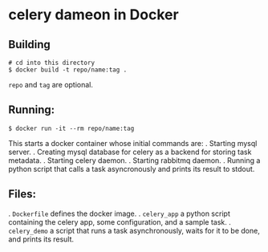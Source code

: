 # celery dameon in Docker

## Building

```
# cd into this directory
$ docker build -t repo/name:tag .
```

`repo` and `tag` are optional.

## Running:

```
$ docker run -it --rm repo/name:tag
```

This starts a docker container whose initial commands are:
 . Starting mysql server.
 . Creating mysql database for celery as a backend for storing task metadata.
 . Starting celery daemon.
 . Starting rabbitmq daemon.
 . Running a python script that calls a task asyncronously and prints its result to stdout.

## Files:

 . `Dockerfile` defines the docker image.
 . `celery_app` a python script containing the celery app, some configuration, and a sample task.
 . `celery_demo` a script that runs a task asynchronously, waits for it to be done, and prints its result.

